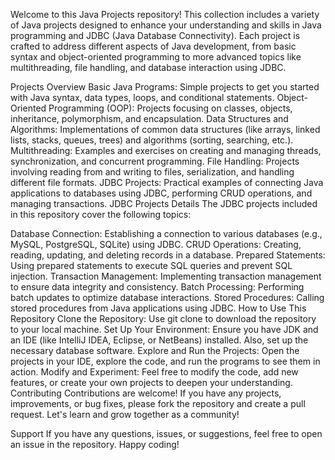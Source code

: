 Welcome to this Java Projects repository! This collection includes a variety of Java projects designed to enhance your understanding and skills in Java programming and JDBC (Java Database Connectivity). Each project is crafted to address different aspects of Java development, from basic syntax and object-oriented programming to more advanced topics like multithreading, file handling, and database interaction using JDBC.

Projects Overview
Basic Java Programs: Simple projects to get you started with Java syntax, data types, loops, and conditional statements.
Object-Oriented Programming (OOP): Projects focusing on classes, objects, inheritance, polymorphism, and encapsulation.
Data Structures and Algorithms: Implementations of common data structures (like arrays, linked lists, stacks, queues, trees) and algorithms (sorting, searching, etc.).
Multithreading: Examples and exercises on creating and managing threads, synchronization, and concurrent programming.
File Handling: Projects involving reading from and writing to files, serialization, and handling different file formats.
JDBC Projects: Practical examples of connecting Java applications to databases using JDBC, performing CRUD operations, and managing transactions.
JDBC Projects Details
The JDBC projects included in this repository cover the following topics:

Database Connection: Establishing a connection to various databases (e.g., MySQL, PostgreSQL, SQLite) using JDBC.
CRUD Operations: Creating, reading, updating, and deleting records in a database.
Prepared Statements: Using prepared statements to execute SQL queries and prevent SQL injection.
Transaction Management: Implementing transaction management to ensure data integrity and consistency.
Batch Processing: Performing batch updates to optimize database interactions.
Stored Procedures: Calling stored procedures from Java applications using JDBC.
How to Use This Repository
Clone the Repository: Use git clone to download the repository to your local machine.
Set Up Your Environment: Ensure you have JDK and an IDE (like IntelliJ IDEA, Eclipse, or NetBeans) installed. Also, set up the necessary database software.
Explore and Run the Projects: Open the projects in your IDE, explore the code, and run the programs to see them in action.
Modify and Experiment: Feel free to modify the code, add new features, or create your own projects to deepen your understanding.
Contributing
Contributions are welcome! If you have any projects, improvements, or bug fixes, please fork the repository and create a pull request. Let's learn and grow together as a community!

Support
If you have any questions, issues, or suggestions, feel free to open an issue in the repository. Happy coding!

